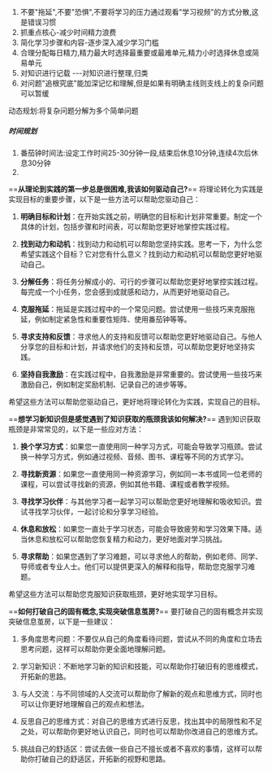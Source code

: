 1. 不要"拖延",不要"恐惧",不要将学习的压力通过观看"学习视频"的方式分散,这是错误习惯
2. 抓重点核心-减少时间精力浪费
3. 简化学习步骤和内容-逐步深入减少学习门槛
4. 合理分配每日精力,精力最大时选择最重要或最难单元,精力小时选择休息或简易单元
5. 对知识进行记载   ---对知识进行整理,归类
6. 对问题"追根究底"能加深记忆和理解,但是如果有明确主线则支线上的复杂问题可以暂缓
> 
动态规划:将复杂问题分解为多个简单问题


##### 时间规划
1. 番茄钟时间法:设定工作时间25-30分钟一段,结束后休息10分钟,连续4次后休息30分钟
2. 




==**从理论到实践的第一步总是很困难,我该如何驱动自己?**==
将理论转化为实践是实现目标的重要步骤，以下是一些方法可以帮助您驱动自己：

1.  **明确目标和计划**：在开始实践之前，明确您的目标和计划非常重要。制定一个具体的计划，包括步骤和时间表，可以帮助您更好地掌控实践过程。
    
2.  **找到动力和动机**：找到动力和动机可以帮助您坚持实践。思考一下，为什么您希望实践这个目标？它对您有什么意义？找到动力和动机可以帮助您更好地驱动自己。
    
3.  **分解任务**：将任务分解成小的、可行的步骤可以帮助您更好地掌控实践过程。每完成一个小任务，您会感到成就感和动力，从而更好地驱动自己。
    
4.  **克服拖延**：拖延是实践过程中的一个常见问题。尝试使用一些技巧来克服拖延，例如制定紧急性和重要性矩阵、使用番茄钟等等。
    
5.  **寻求支持和反馈**：寻求他人的支持和反馈可以帮助您更好地驱动自己。与他人分享您的目标和计划，并请求他们的支持和反馈，可以帮助您更好地坚持实践。
    
6.  **坚持自我激励**：在实践过程中，自我激励是非常重要的。尝试使用一些技巧来激励自己，例如制定奖励机制、记录自己的进步等等。
    

希望这些方法可以帮助您驱动自己，更好地将理论转化为实践，实现自己的目标。

==**想学习新知识但是感觉遇到了知识获取的瓶颈我该如何解决?**==
遇到知识获取瓶颈是非常常见的，以下是一些应对方法：

1.  **换个学习方式**：如果您一直使用同一种学习方式，可能会导致学习瓶颈。尝试换一种学习方式，例如通过视频、音频、图书、课程等不同的方式学习。
    
2.  **寻找新资源**：如果您一直使用同一种资源学习，例如同一本书或同一位老师的课程，可以尝试寻找新的资源，例如其他书籍、课程或者教学视频。
    
3.  **寻找学习伙伴**：与其他学习者一起学习可以帮助您更好地理解和吸收知识。尝试寻找学习伙伴，一起讨论和分享学习经验。
    
4.  **休息和放松**：如果您一直处于学习状态，可能会导致疲劳和学习效果下降。适当休息和放松可以帮助您恢复精力和动力，更好地面对学习挑战。
    
5.  **寻求帮助**：如果您遇到了学习难题，可以寻求他人的帮助，例如老师、同学、导师或者专业人士。他们可以提供更深入的解释和指导，帮助您克服学习难题。
    

希望这些方法可以帮助您克服知识获取瓶颈，更好地实现学习目标。

==**如何打破自己的固有概念,实现突破信息茧房?**==
要打破自己的固有概念并实现突破信息茧房，以下是一些建议：

1.  多角度思考问题：不要仅从自己的角度看待问题，尝试从不同的角度和立场去思考问题，这样可以帮助你更全面地理解问题。
    
2.  学习新知识：不断地学习新的知识和技能，可以帮助你打破旧有的思维模式，开拓新的思路。
    
3.  与人交流：与不同领域的人交流可以帮助你了解新的观点和思维方式，同时也可以让你更好地理解自己的观点和想法。
    
4.  反思自己的思维方式：对自己的思维方式进行反思，找出其中的局限性和不足之处，可以帮助你更好地认识自己，同时也可以帮助你改进自己的思维方式。
    
5.  挑战自己的舒适区：尝试去做一些自己不擅长或者不喜欢的事情，这样可以帮助你打破自己的舒适区，开拓新的视野和思路。